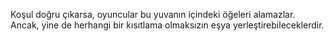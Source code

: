 Koşul doğru çıkarsa, oyuncular bu yuvanın içindeki öğeleri alamazlar. Ancak, yine de herhangi bir kısıtlama olmaksızın eşya yerleştirebileceklerdir.